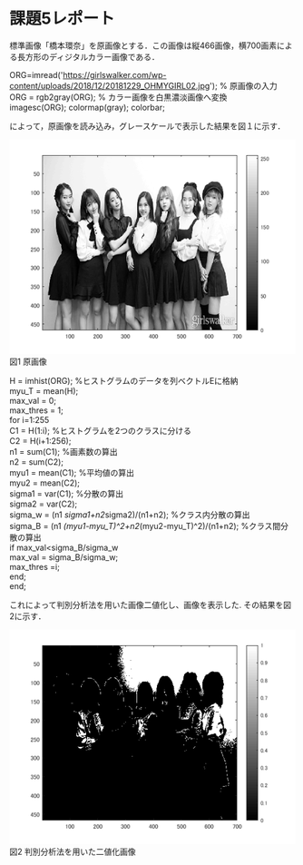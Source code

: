 # 課題5レポート

標準画像「橋本環奈」を原画像とする．この画像は縦466画像，横700画素による長方形のディジタルカラー画像である．

ORG=imread('https://girlswalker.com/wp-content/uploads/2018/12/20181229_OHMYGIRL02.jpg'); % 原画像の入力  
ORG = rgb2gray(ORG); % カラー画像を白黒濃淡画像へ変換  
imagesc(ORG); colormap(gray); colorbar;

によって，原画像を読み込み，グレースケールで表示した結果を図１に示す．

![原画像](https://github.com/ritu-cps/lecture_image_processing/blob/master/image/kadai5_1.png?raw=true)  
図1 原画像

H = imhist(ORG); %ヒストグラムのデータを列ベクトルEに格納  
myu_T = mean(H);  
max_val = 0;  
max_thres = 1;  
for i=1:255  
C1 = H(1:i); %ヒストグラムを2つのクラスに分ける  
C2 = H(i+1:256);  
n1 = sum(C1); %画素数の算出  
n2 = sum(C2);  
myu1 = mean(C1); %平均値の算出  
myu2 = mean(C2);  
sigma1 = var(C1); %分散の算出  
sigma2 = var(C2);  
sigma_w = (n1 *sigma1+n2*sigma2)/(n1+n2); %クラス内分散の算出  
sigma_B = (n1 *(myu1-myu_T)^2+n2*(myu2-myu_T)^2)/(n1+n2); %クラス間分散の算出  
if max_val<sigma_B/sigma_w  
max_val = sigma_B/sigma_w;  
max_thres =i;  
end;  
end;  

これによって判別分析法を用いた画像二値化し、画像を表示した.
その結果を図2に示す．

![原画像](https://github.com/ritu-cps/lecture_image_processing/blob/master/image/kadai5_2.png?raw=true)  
図2 判別分析法を用いた二値化画像
